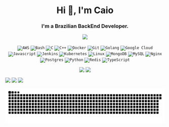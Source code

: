<h1 align="center">Hi 👋, I'm Caio</h1>
<h3 align="center">I'm a Brazilian BackEnd Developer.</h3>
<p align='center'>
  <a href="#"><img src="https://badges.pufler.dev/visits/caioreix/caioreix"></a>
</p>

<p align="center">
  <code><img title="AWS" alt="AWS" width="20" src="https://github.com/caioreix/devicon/blob/master/icons/amazonwebservices/amazonwebservices-original.svg"></code>
  <code><img title="Bash" alt="Bash" width="20" src="https://github.com/caioreix/devicon/blob/master/icons/bash/bash-original.svg"></code>
  <code><img title="C" alt="C" width="20" src="https://github.com/caioreix/devicon/blob/master/icons/c/c-original.svg"></code>
  <code><img title="C++" alt="C++" width="20" src="https://github.com/caioreix/devicon/blob/master/icons/cplusplus/cplusplus-original.svg"></code>
  <code><img title="Docker" alt="Docker" width="20" src="https://github.com/caioreix/devicon/blob/master/icons/docker/docker-original.svg"></code>
  <code><img title="Git" alt="Git" width="20" src="https://github.com/caioreix/devicon/blob/master/icons/git/git-original.svg"></code>
  <code><img title="Golang" alt="Golang" width="20" src="https://github.com/caioreix/devicon/blob/master/icons/go/go-original.svg"></code>
  <code><img title="Google Cloud" alt="Google Cloud" width="20" src="https://github.com/caioreix/devicon/blob/master/icons/googlecloud/googlecloud-original.svg"></code>
  <code><img title="Javascript" alt="Javascript" width="20" src="https://github.com/caioreix/devicon/blob/master/icons/javascript/javascript-original.svg"></code>
  <code><img title="Jenkins" alt="Jenkins" width="20" src="https://github.com/caioreix/devicon/blob/master/icons/jenkins/jenkins-original.svg"></code>
  <code><img title="Kubernetes" alt="Kubernetes" width="20" src="https://github.com/caioreix/devicon/blob/master/icons/kubernetes/kubernetes-plain.svg"></code>
  <code><img title="Linux" alt="Linux" width="20" src="https://github.com/caioreix/devicon/blob/master/icons/linux/linux-original.svg"></code>
  <code><img title="MongoDB" alt="MongoDB" width="20" src="https://github.com/caioreix/devicon/blob/master/icons/mongodb/mongodb-original.svg"></code>
  <code><img title="MySQL" alt="MySQL" width="20" src="https://github.com/caioreix/devicon/blob/master/icons/mysql/mysql-original.svg"></code>
  <code><img title="Nginx" alt="Nginx" width="20" src="https://github.com/caioreix/devicon/blob/master/icons/nginx/nginx-original.svg"></code>
  <code><img title="Postgres" alt="Postgres" width="20" src="https://github.com/caioreix/devicon/blob/master/icons/postgresql/postgresql-original.svg"></code>
  <code><img title="Python" alt="Python" width="20" src="https://github.com/caioreix/devicon/blob/master/icons/python/python-original.svg"></code>
  <code><img title="Redis" alt="Redis" width="20" src="https://github.com/caioreix/devicon/blob/master/icons/redis/redis-original.svg"></code>
  <code><img title="TypeScript" alt="TypeScript" width="20" src="https://github.com/caioreix/devicon/blob/master/icons/typescript/typescript-original.svg"></code>
</p>
  
<p align="center">
  <img height="165em" src="https://github-readme-stats.vercel.app/api?username=caioreix&show_icons=true&theme=algolia&include_all_commits=true&count_private=true"/>
  <img height="165em" src="https://github-readme-stats.vercel.app/api/top-langs/?username=caioreix&layout=compact&langs_count=16&theme=algolia"/>
</p>


<a href="https://linkedin.com/in/caioreix" target="_blank"><img src="https://img.shields.io/badge/-LinkedIn-%230077B5?style=for-the-badge&logo=linkedin&logoColor=white" target="_blank"></a>
<a href ="mailto: caioreix@outlook.com"><img src="https://img.shields.io/badge/Outlook-0078D4?style=for-the-badge&logo=microsoft-outlook&logoColor=white" target="_blank"></a>
<a href ="https://instagram.com/caioreix/" target="_blank"><img src="https://img.shields.io/badge/-Instagram-%23E4405F?style=for-the-badge&logo=instagram&logoColor=white" target="_blank"></a>


<p align="center">
  <img src="https://github.com/caioreix/caioreix/blob/master/img/github-user-contribution.svg"/>
</p>
